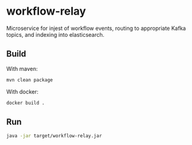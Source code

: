 # workflow-relay
Microservice for injest of workflow events, routing to appropriate Kafka topics, and indexing into elasticsearch. 


## Build

With maven:
```bash
mvn clean package
```

With docker:
```bash 
docker build .
```

## Run
```bash
java -jar target/workflow-relay.jar
```